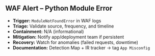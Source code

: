 ## WAF Alert – Python Module Error

- **Trigger:** `ModuleNotFoundError` in WAF logs  
- **Triage:** Validate source, frequency, and timeline  
- **Containment:** N/A (informational)  
- **Mitigation:** Notify app/deployment team if persistent  
- **Recovery:** Watch for anomalies (failed requests, downtime)  
- **Documentation:** Detection Map + IR tracker → tag `App Misconfig`

